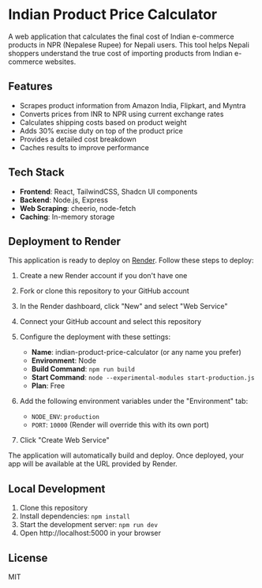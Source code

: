 # Indian Product Price Calculator

A web application that calculates the final cost of Indian e-commerce products in NPR (Nepalese Rupee) for Nepali users. This tool helps Nepali shoppers understand the true cost of importing products from Indian e-commerce websites.

## Features

- Scrapes product information from Amazon India, Flipkart, and Myntra
- Converts prices from INR to NPR using current exchange rates
- Calculates shipping costs based on product weight
- Adds 30% excise duty on top of the product price
- Provides a detailed cost breakdown
- Caches results to improve performance

## Tech Stack

- **Frontend**: React, TailwindCSS, Shadcn UI components
- **Backend**: Node.js, Express
- **Web Scraping**: cheerio, node-fetch
- **Caching**: In-memory storage

## Deployment to Render

This application is ready to deploy on [Render](https://render.com/). Follow these steps to deploy:

1. Create a new Render account if you don't have one
2. Fork or clone this repository to your GitHub account
3. In the Render dashboard, click "New" and select "Web Service"
4. Connect your GitHub account and select this repository
5. Configure the deployment with these settings:
   - **Name**: indian-product-price-calculator (or any name you prefer)
   - **Environment**: Node
   - **Build Command**: `npm run build`
   - **Start Command**: `node --experimental-modules start-production.js`
   - **Plan**: Free

6. Add the following environment variables under the "Environment" tab:
   - `NODE_ENV`: `production`
   - `PORT`: `10000` (Render will override this with its own port)

7. Click "Create Web Service"

The application will automatically build and deploy. Once deployed, your app will be available at the URL provided by Render.

## Local Development

1. Clone this repository
2. Install dependencies: `npm install`
3. Start the development server: `npm run dev`
4. Open http://localhost:5000 in your browser

## License

MIT